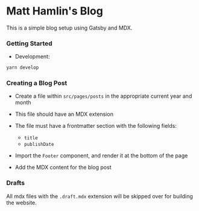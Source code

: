 # Matt Hamlin's Blog

This is a simple blog setup using Gatsby and MDX.

### Getting Started

- Development:

```sh
yarn develop
```

### Creating a Blog Post

- Create a file within `src/pages/posts` in the appropriate current year and
  month
- This file should have an MDX extension
- The file must have a frontmatter section with the following fields:

  - `title`
  - `publishDate`

- Import the `Footer` component, and render it at the bottom of the page
- Add the MDX content for the blog post

### Drafts

All mdx files with the `.draft.mdx` extension will be skipped over for building
the website.
